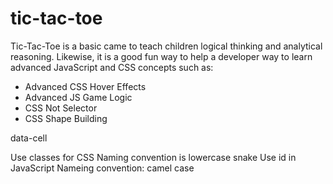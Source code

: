 # tic-tac-toe

Tic-Tac-Toe is a basic came to teach children logical thinking and analytical reasoning. Likewise, it is a good fun way to help a developer way to learn advanced JavaScript and CSS concepts such as:

- Advanced CSS Hover Effects
- Advanced JS Game Logic
- CSS Not Selector
- CSS Shape Building

data-cell

Use classes for CSS
Naming convention is lowercase snake
Use id in JavaScript
Nameing convention: camel case
